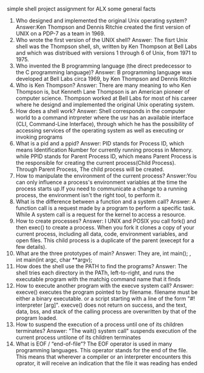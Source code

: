 simple shell project assignment for ALX
some general facts
1. Who designed and implemented the original Unix operating system? Answer:Ken Thompson and Dennis Ritchie created the first version of UNIX on a PDP-7 as a team in 1969.
2. Who wrote the first version of the UNIX shell? Answer: The fisrt Unix shell was the Thompson shell, sh, written by Ken Thompson at Bell Labs and which was distribued with versions 1 through 6 of Unix, from 1971 to 1975.
3. Who invented the B programming language (the direct predecessor to the C programming language)? Answer: B programming language was developed at Bell Labs circa 1969, by Ken Thompson and Dennis Ritchie
5. Who is Ken Thompson? Answer: There are many meaning to who Ken Thompson is, but Kenneth Lane Thompson is an American pioneer of computer science. Thompson worked at Bell Labs for most of his career where he designd and implemented the original Unix operating system.
6. How does a shell work? Answer: Shell corresponds in the computer world to a command intrpreter where the usr has an available interface (CLI, Command-Line Interface), through which he has the possibility of accessing services of the operating system as well as executing or invoking programs
7. What is a pid and a ppid? Answer: PID stands for Process ID, which means Identification Number for currently running process in Memory. while PPID stands for Parent Process ID, which means Parent Process is the responsible for creating the current process(Child Process). Through Parent Process, The child process will be created.
8. How to manipulate the environment of the current process? Answer:You can only influence a process's environment variables at the time the process starts up.If you need to communicate a change to a running process, the environment isn't the right tool, to perform it.
9. What is the difference between a function and a system call? Answer: A function call is a request made by a program to perform a specific task. While A system call is a request for the kernel to access a resource.
10. How to create processes? Answer: I UNIX and POSIX you call fork() and then exec() to create a process. When you fork it clones a copy of your current process, including all data, code, environment variables, and open files. This child process is a duplicate of the parent (execept for a few details).
11. What are the three prototypes of main? Answer: They are, int main(); , int main(int argc, char **argv);
12. How does the shell use the PATH to find the programs? Answer: The shell tries each directory in the PATh, left-to-right, and runs the executable program with the matchig command name that it finds
13. How to execute another program with the execve system call? Answer: execve() executes the program pointed to by filename. filename must be either a binary executable. or a script starting with a line of the form "#! interpreter [arg]". execve() does not return on success, and the text, data, bss, and stack of the calling process are overwritten by that of the program loaded.
14. How to suspend the execution of a process until one of its children terminates? Answer: "The wait() system call" suspends execution of the current process untilone of its children terminates
15. What is EOF / “end-of-file”? The EOF operator is used in many programming languages. This operator stands for the end of the file. This means that wherever a compiler or an interpreter encounters this oprator, it will receive an indication that the file it was reading has ended
